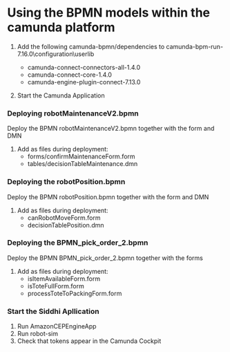 # Using the BPMN models within the camunda platform
1. Add the following camunda-bpmn/dependencies to camunda-bpm-run-7.16.0\configuration\userlib
    * camunda-connect-connectors-all-1.4.0
    * camunda-connect-core-1.4.0
    * camunda-engine-plugin-connect-7.13.0
    
2. Start the Camunda Application

### Deploying robotMaintenanceV2.bpmn
Deploy the BPMN robotMaintenanceV2.bpmn together with the form and DMN
1. Add as files during deployment:
    * forms/confirmMaintenanceForm.form
    * tables/decisionTableMaintenance.dmn

### Deploying the robotPosition.bpmn
Deploy the BPMN robotPosition.bpmn together with the form and DMN
1. Add as files during deployment:
    * canRobotMoveForm.form
    * decisionTablePosition.dmn

### Deploying the BPMN_pick_order_2.bpmn
Deploy the BPMN BPMN_pick_order_2.bpmn together with the forms
1. Add as files during deployment:
    * isItemAvailableForm.form
    * isToteFullForm.form
    * processToteToPackingForm.form




### Start the Siddhi Apllication
1. Run AmazonCEPEngineApp
2. Run robot-sim
3. Check that tokens appear in the Camunda Cockpit 
